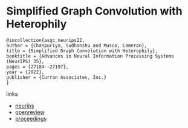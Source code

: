 # Simplified Graph Convolution with Heterophily

```
@incollection{asgc_neurips22,
author = {Chanpuriya, Sudhanshu and Musco, Cameron},
title = {Simplified Graph Convolution with Heterophily},
booktitle = {Advances in Neural Information Processing Systems (NeurIPS) 35},
pages = {27184--27197},
year = {2022},
publisher = {Curran Associates, Inc.}
}
```

links
- [neurips](https://nips.cc/Conferences/2022/Schedule?showEvent=53833)
- [openreview](https://openreview.net/forum?id=jRrpiqxtrWm)
- [proceedings](https://papers.nips.cc//paper_files/paper/2022/hash/ae07d152c51ea2ddae65aa7192eb5ff7-Abstract-Conference.html)
